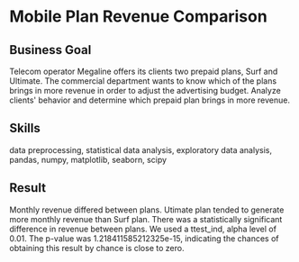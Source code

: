 # Mobile Plan Revenue Comparison


## Business Goal
Telecom operator Megaline offers its clients two prepaid plans, Surf and Ultimate. The commercial department wants to know which of the plans brings in more revenue in order to adjust the advertising budget.
Analyze clients' behavior and determine which prepaid plan brings in more revenue.


## Skills
data preprocessing, statistical data analysis, exploratory data analysis, pandas, numpy, matplotlib, seaborn, scipy


## Result
Monthly revenue differed between plans. Utimate plan tended to generate more monthly revenue than Surf plan.
There was a statistically significant difference in revenue between plans. We used a ttest_ind, alpha level of 0.01. The p-value was 1.218411585212325e-15, indicating the chances of obtaining this result by chance is close to zero.

